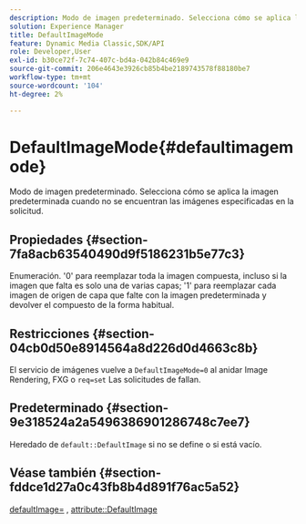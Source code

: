 ```yaml
---
description: Modo de imagen predeterminado. Selecciona cómo se aplica la imagen predeterminada cuando no se encuentran las imágenes especificadas en la solicitud.
solution: Experience Manager
title: DefaultImageMode
feature: Dynamic Media Classic,SDK/API
role: Developer,User
exl-id: b30ce72f-7c74-407c-bd4a-042b84c469e9
source-git-commit: 206e4643e3926cb85b4be2189743578f88180be7
workflow-type: tm+mt
source-wordcount: '104'
ht-degree: 2%

---
```


# DefaultImageMode{#defaultimagemode}

Modo de imagen predeterminado. Selecciona cómo se aplica la imagen predeterminada cuando no se encuentran las imágenes especificadas en la solicitud.

## Propiedades {#section-7fa8acb63540490d9f5186231b5e77c3}

Enumeración. &#39;0&#39; para reemplazar toda la imagen compuesta, incluso si la imagen que falta es solo una de varias capas; &#39;1&#39; para reemplazar cada imagen de origen de capa que falte con la imagen predeterminada y devolver el compuesto de la forma habitual.

## Restricciones {#section-04cb0d50e8914564a8d226d0d4663c8b}

El servicio de imágenes vuelve a `DefaultImageMode=0` al anidar Image Rendering, FXG o `req=set` Las solicitudes de fallan.

## Predeterminado {#section-9e318524a2a5496386901286748c7ee7}

Heredado de `default::DefaultImage` si no se define o si está vacío.

## Véase también {#section-fddce1d27a0c43fb8b4d891f76ac5a52}

[defaultImage=](../../../../../is-api/image-catalog/image-serving-api-ref/c-image-catalog-reference/c-attributes-reference/r-is-cat-defaultimage.md#reference-8e9900e129f54ed68462a3c2fc3bc433) , [attribute::DefaultImage](../../../../../is-api/http-ref/image-serving-api-ref/c-http-protocol-reference/c-command-reference/r-is-http-defaultimage.md#reference-209aa6ce830f490483412eb26af67fd2)
